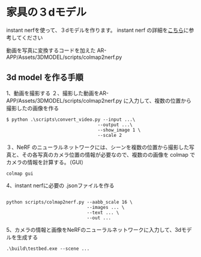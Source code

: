 # 家具の３dモデル

instant nerfを使って、３dモデルを作ります。
instant nerf の詳細を[こちら](https://github.com/NVlabs/instant-ngp)に参考してください

動画を写真に変換するコードを加えた
AR-APP/Assets/3DMODEL/scripts/colmap2nerf.py

## 3d model を作る手順

1、動画を撮影する
２、撮影した動画をAR-APP/Assets/3DMODEL/scripts/colmap2nerf.py に入力して、複数の位置から撮影したの画像を作る

```
$ python .\scripts\convert_video.py --input ...\
                                  --output ...\
                                  --show_image 1 \
                                  --scale 2
```

３、NeRF のニューラルネットワークには、シーンを複数の位置から撮影した写真と、その各写真のカメラ位置の情報が必要なので、複数のの画像を colmap でカメラの情報を計算する。（GUI）

`colmap gui`

4、instant nerfに必要の .jsonファイルを作る

```

python scripts/colmap2nerf.py --aabb_scale 16 \
                              --images ... \
                              --text ... \
                              --out ...

```

5、カメラの情報と画像をNeRFのニューラルネットワークに入力して、3dモデルを生成する

`.\build\testbed.exe --scene ...`
